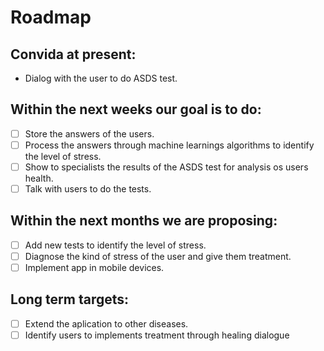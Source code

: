 # Roadmap

## Convida at present:

* Dialog with the user to do ASDS test.

## Within the next weeks our goal is to do:

- [ ] Store the answers of the users.
- [ ] Process the answers through machine learnings algorithms to identify the level of stress.
- [ ] Show to specialists the results of the ASDS test for analysis os users health.
- [ ] Talk with users to do the tests.

## Within the next months we are proposing:
- [ ] Add new tests to identify the level of stress.
- [ ] Diagnose the kind of stress of the user and give them treatment.
- [ ] Implement app in mobile devices.

 ## Long term targets:
 
 - [ ] Extend the aplication to other diseases.
 - [ ] Identify users to implements treatment through healing dialogue
